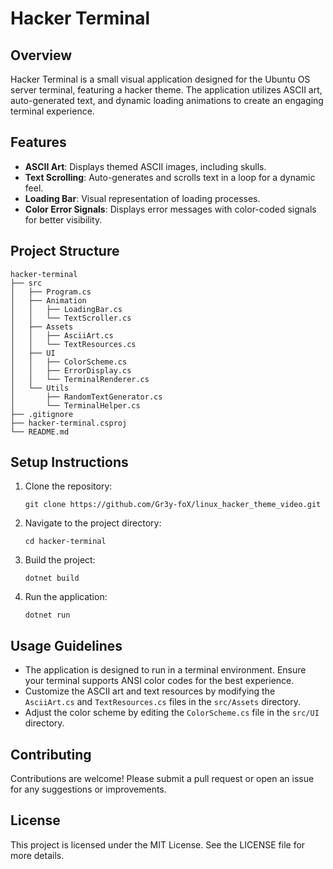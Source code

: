 # Hacker Terminal

## Overview
Hacker Terminal is a small visual application designed for the Ubuntu OS server terminal, featuring a hacker theme. The application utilizes ASCII art, auto-generated text, and dynamic loading animations to create an engaging terminal experience.

## Features
- **ASCII Art**: Displays themed ASCII images, including skulls.
- **Text Scrolling**: Auto-generates and scrolls text in a loop for a dynamic feel.
- **Loading Bar**: Visual representation of loading processes.
- **Color Error Signals**: Displays error messages with color-coded signals for better visibility.

## Project Structure
```
hacker-terminal
├── src
│   ├── Program.cs
│   ├── Animation
│   │   ├── LoadingBar.cs
│   │   └── TextScroller.cs
│   ├── Assets
│   │   ├── AsciiArt.cs
│   │   └── TextResources.cs
│   ├── UI
│   │   ├── ColorScheme.cs
│   │   ├── ErrorDisplay.cs
│   │   └── TerminalRenderer.cs
│   └── Utils
│       ├── RandomTextGenerator.cs
│       └── TerminalHelper.cs
├── .gitignore
├── hacker-terminal.csproj
└── README.md
```

## Setup Instructions
1. Clone the repository:
   ```
   git clone https://github.com/Gr3y-foX/linux_hacker_theme_video.git
   ```
2. Navigate to the project directory:
   ```
   cd hacker-terminal
   ```
3. Build the project:
   ```
   dotnet build
   ```
4. Run the application:
   ```
   dotnet run
   ```

## Usage Guidelines
- The application is designed to run in a terminal environment. Ensure your terminal supports ANSI color codes for the best experience.
- Customize the ASCII art and text resources by modifying the `AsciiArt.cs` and `TextResources.cs` files in the `src/Assets` directory.
- Adjust the color scheme by editing the `ColorScheme.cs` file in the `src/UI` directory.

## Contributing
Contributions are welcome! Please submit a pull request or open an issue for any suggestions or improvements.

## License
This project is licensed under the MIT License. See the LICENSE file for more details.
